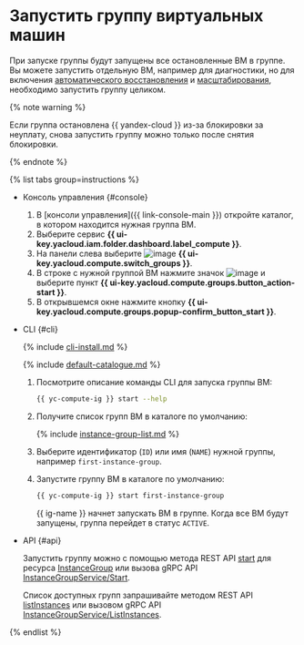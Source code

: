 # Запустить группу виртуальных машин

При запуске группы будут запущены все остановленные ВМ в группе. Вы можете запустить отдельную ВМ, например для диагностики, но для включения [автоматического восстановления](../../concepts/instance-groups/autohealing.md) и [масштабирования](../../concepts/instance-groups/scale.md), необходимо запустить группу целиком.

{% note warning %}

Если группа остановлена {{ yandex-cloud }} из-за блокировки за неуплату, снова запустить группу можно только после снятия блокировки.

{% endnote %}

{% list tabs group=instructions %}

- Консоль управления {#console}

  1. В [консоли управления]({{ link-console-main }}) откройте каталог, в котором находится нужная группа ВМ.
  1. Выберите сервис **{{ ui-key.yacloud.iam.folder.dashboard.label_compute }}**.
  1. На панели слева выберите ![image](../../../_assets/console-icons/layers-3-diagonal.svg) **{{ ui-key.yacloud.compute.switch_groups }}**.
  1. В строке с нужной группой ВМ нажмите значок ![image](../../../_assets/console-icons/ellipsis.svg) и выберите пункт **{{ ui-key.yacloud.compute.groups.button_action-start }}**.
  1. В открывшемся окне нажмите кнопку **{{ ui-key.yacloud.compute.groups.popup-confirm_button_start }}**.

- CLI {#cli}

  {% include [cli-install.md](../../../_includes/cli-install.md) %}

  {% include [default-catalogue.md](../../../_includes/default-catalogue.md) %}

  1. Посмотрите описание команды CLI для запуска группы ВМ:

     ```bash
     {{ yc-compute-ig }} start --help
     ```

  1. Получите список групп ВМ в каталоге по умолчанию:

     {% include [instance-group-list.md](../../../_includes/instance-groups/instance-group-list.md) %}

  1. Выберите идентификатор (`ID`) или имя (`NAME`) нужной группы, например `first-instance-group`.
  1. Запустите группу ВМ в каталоге по умолчанию:

     ```bash
     {{ yc-compute-ig }} start first-instance-group
     ```

     {{ ig-name }} начнет запускать ВМ в группе. Когда все ВМ будут запущены, группа перейдет в статус `ACTIVE`.

- API {#api}

  Запустить группу можно с помощью метода REST API [start](../../instancegroup/api-ref/InstanceGroup/start.md) для ресурса [InstanceGroup](../../instancegroup/api-ref/InstanceGroup/index.md) или вызова gRPC API [InstanceGroupService/Start](../../instancegroup/api-ref/grpc/InstanceGroup/start.md).

  Список доступных групп запрашивайте методом REST API [listInstances](../../instancegroup/api-ref/InstanceGroup/listInstances.md) или вызовом gRPC API [InstanceGroupService/ListInstances](../../instancegroup/api-ref/grpc/InstanceGroup/listInstances.md).

{% endlist %}